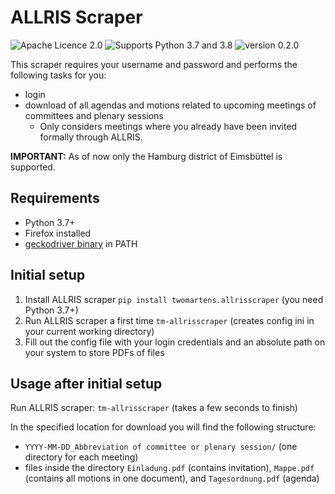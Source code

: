 # ALLRIS Scraper

![Apache Licence 2.0](https://img.shields.io/pypi/l/twomartens.allrisscraper)
![Supports Python 3.7 and 3.8](https://img.shields.io/pypi/pyversions/twomartens.allrisscraper)
![version 0.2.0](https://img.shields.io/pypi/v/twomartens.allrisscraper)

This scraper requires your username and password and performs the following tasks for you:

- login
- download of all agendas and motions related to upcoming meetings of committees and plenary sessions
  - Only considers meetings where you already have been invited formally through ALLRIS.

**IMPORTANT:** As of now only the Hamburg district of Eimsbüttel is supported.

## Requirements

- Python 3.7+
- Firefox installed
- [geckodriver binary][0] in PATH

[0]: https://github.com/mozilla/geckodriver/releases

## Initial setup
1. Install ALLRIS scraper ``pip install twomartens.allrisscraper`` (you need Python 3.7+)
2. Run ALLRIS scraper a first time ``tm-allrisscraper`` (creates config ini in your current working directory)
3. Fill out the config file with your login credentials and an absolute path on your system to store PDFs of files

## Usage after initial setup

Run ALLRIS scraper: ``tm-allrisscraper`` (takes a few seconds to finish)

In the specified location for download you will find the following structure:

- ``YYYY-MM-DD_Abbreviation of committee or plenary session/`` (one directory for each meeting)
- files inside the directory 
  ``Einladung.pdf`` (contains invitation), ``Mappe.pdf`` (contains all motions in one document), and ``Tagesordnung.pdf`` (agenda)
